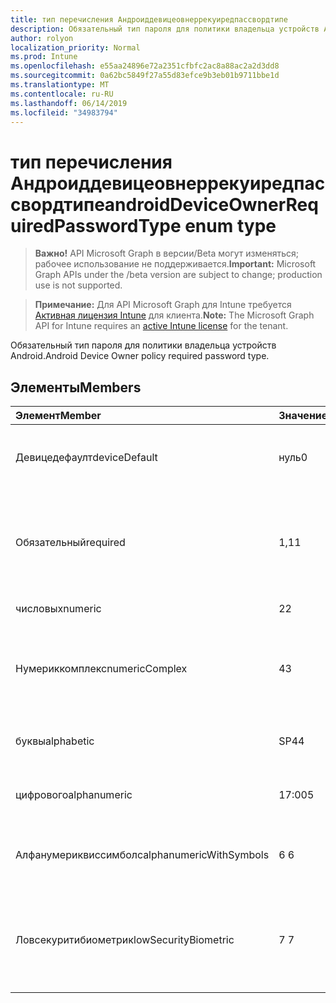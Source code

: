 ```yaml
---
title: тип перечисления Андроиддевицеовнеррекуиредпассвордтипе
description: Обязательный тип пароля для политики владельца устройств Android.
author: rolyon
localization_priority: Normal
ms.prod: Intune
ms.openlocfilehash: e55aa24896e72a2351cfbfc2ac8a88ac2a2d3dd8
ms.sourcegitcommit: 0a62bc5849f27a55d83efce9b3eb01b9711bbe1d
ms.translationtype: MT
ms.contentlocale: ru-RU
ms.lasthandoff: 06/14/2019
ms.locfileid: "34983794"
---
```

# <a name="androiddeviceownerrequiredpasswordtype-enum-type"></a><span data-ttu-id="07990-103">тип перечисления Андроиддевицеовнеррекуиредпассвордтипе</span><span class="sxs-lookup"><span data-stu-id="07990-103">androidDeviceOwnerRequiredPasswordType enum type</span></span>

> <span data-ttu-id="07990-104">**Важно!** API Microsoft Graph в версии/Beta могут изменяться; рабочее использование не поддерживается.</span><span class="sxs-lookup"><span data-stu-id="07990-104">**Important:** Microsoft Graph APIs under the /beta version are subject to change; production use is not supported.</span></span>

> <span data-ttu-id="07990-105">**Примечание:** Для API Microsoft Graph для Intune требуется [Активная лицензия Intune](https://go.microsoft.com/fwlink/?linkid=839381) для клиента.</span><span class="sxs-lookup"><span data-stu-id="07990-105">**Note:** The Microsoft Graph API for Intune requires an [active Intune license](https://go.microsoft.com/fwlink/?linkid=839381) for the tenant.</span></span>

<span data-ttu-id="07990-106">Обязательный тип пароля для политики владельца устройств Android.</span><span class="sxs-lookup"><span data-stu-id="07990-106">Android Device Owner policy required password type.</span></span>

## <a name="members"></a><span data-ttu-id="07990-107">Элементы</span><span class="sxs-lookup"><span data-stu-id="07990-107">Members</span></span>
|<span data-ttu-id="07990-108">Элемент</span><span class="sxs-lookup"><span data-stu-id="07990-108">Member</span></span>|<span data-ttu-id="07990-109">Значение</span><span class="sxs-lookup"><span data-stu-id="07990-109">Value</span></span>|<span data-ttu-id="07990-110">Описание</span><span class="sxs-lookup"><span data-stu-id="07990-110">Description</span></span>|
|:---|:---|:---|
|<span data-ttu-id="07990-111">Девицедефаулт</span><span class="sxs-lookup"><span data-stu-id="07990-111">deviceDefault</span></span>|<span data-ttu-id="07990-112">нуль</span><span class="sxs-lookup"><span data-stu-id="07990-112">0</span></span>|<span data-ttu-id="07990-113">Значение по умолчанию для устройства, без намерения.</span><span class="sxs-lookup"><span data-stu-id="07990-113">Device default value, no intent.</span></span>|
|<span data-ttu-id="07990-114">Обязательный</span><span class="sxs-lookup"><span data-stu-id="07990-114">required</span></span>|<span data-ttu-id="07990-115">1,1</span><span class="sxs-lookup"><span data-stu-id="07990-115">1</span></span>|<span data-ttu-id="07990-116">Должен быть задан пароль, но не существует ограничений на тип.</span><span class="sxs-lookup"><span data-stu-id="07990-116">There must be a password set, but there are no restrictions on type.</span></span>|
|<span data-ttu-id="07990-117">числовых</span><span class="sxs-lookup"><span data-stu-id="07990-117">numeric</span></span>|<span data-ttu-id="07990-118">2</span><span class="sxs-lookup"><span data-stu-id="07990-118">2</span></span>|<span data-ttu-id="07990-119">По крайней мере число цифр.</span><span class="sxs-lookup"><span data-stu-id="07990-119">At least numeric.</span></span>|
|<span data-ttu-id="07990-120">Нумериккомплекс</span><span class="sxs-lookup"><span data-stu-id="07990-120">numericComplex</span></span>|<span data-ttu-id="07990-121">4</span><span class="sxs-lookup"><span data-stu-id="07990-121">3</span></span>|<span data-ttu-id="07990-122">По крайней мере цифры без повторяющихся или упорядоченных последовательностей.</span><span class="sxs-lookup"><span data-stu-id="07990-122">At least numeric with no repeating or ordered sequences.</span></span>|
|<span data-ttu-id="07990-123">буквы</span><span class="sxs-lookup"><span data-stu-id="07990-123">alphabetic</span></span>|<span data-ttu-id="07990-124">SP4</span><span class="sxs-lookup"><span data-stu-id="07990-124">4</span></span>|<span data-ttu-id="07990-125">По крайней мере буквенно — пароль.</span><span class="sxs-lookup"><span data-stu-id="07990-125">At least alphabetic password.</span></span>|
|<span data-ttu-id="07990-126">цифрового</span><span class="sxs-lookup"><span data-stu-id="07990-126">alphanumeric</span></span>|<span data-ttu-id="07990-127">17:00</span><span class="sxs-lookup"><span data-stu-id="07990-127">5</span></span>|<span data-ttu-id="07990-128">По крайней мере буквенно-цифровые пароли</span><span class="sxs-lookup"><span data-stu-id="07990-128">At least alphanumeric password</span></span>|
|<span data-ttu-id="07990-129">Алфанумериквиссимболс</span><span class="sxs-lookup"><span data-stu-id="07990-129">alphanumericWithSymbols</span></span>|<span data-ttu-id="07990-130">6 </span><span class="sxs-lookup"><span data-stu-id="07990-130">6</span></span>|<span data-ttu-id="07990-131">По крайней мере буквенно-цифровые символы.</span><span class="sxs-lookup"><span data-stu-id="07990-131">At least alphanumeric with symbols.</span></span>|
|<span data-ttu-id="07990-132">Ловсекуритибиометрик</span><span class="sxs-lookup"><span data-stu-id="07990-132">lowSecurityBiometric</span></span>|<span data-ttu-id="07990-133">7 </span><span class="sxs-lookup"><span data-stu-id="07990-133">7</span></span>|<span data-ttu-id="07990-134">Необходим пароль на основе биометрического уровня безопасности.</span><span class="sxs-lookup"><span data-stu-id="07990-134">Low security biometrics based password required.</span></span>|





